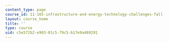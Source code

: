 ```yaml
---
content_type: page
course_id: 11-165-infrastructure-and-energy-technology-challenges-fall-2011
layout: course_home
title: ''
type: course
uid: c5e572b2-e903-01c5-79c5-b17e9a489291
---
```

